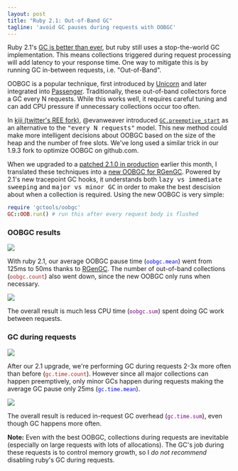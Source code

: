 ```yaml
---
layout: post
title: "Ruby 2.1: Out-of-Band GC"
tagline: 'avoid GC pauses during requests with OOBGC'
---
```


Ruby 2.1's [GC is better than ever][4], but ruby still uses a stop-the-world GC implementation. This means collections triggered during request processing will add latency to your response time. One way to mitigate this is by running GC in-between requests, i.e. "Out-of-Band".

OOBGC is a popular technique, first introduced by [Unicorn][1] and later integrated into [Passenger][2]. Traditionally, these out-of-band collectors force a GC every N requests. While this works well, it requires careful tuning and can add CPU pressure if unnecessary collections occur too often.

In [kiji (twitter's REE fork)][5], @evanweaver introduced [`GC.preemptive_start`][3] as an alternative to the <tt>"every N requests"</tt> model. This new method could make more intelligent decisions about OOBGC based on the size of the heap and the number of free slots. We've long used a similar trick in our 1.9.3 fork to optimize OOBGC on github.com.

When we upgraded to a [patched 2.1.0 in production][6] earlier this month, I translated these techniques into a [new OOBGC for RGenGC][7]. Powered by 2.1's new tracepoint GC hooks, it understands both <tt>lazy vs immediate sweeping</tt> and <tt>major vs minor GC</tt> in order to make the best descision about when a collection is required. Using the new OOBGC is very simple:

``` ruby
require 'gctools/oobgc'
GC::OOB.run() # run this after every request body is flushed
```

### OOBGC results

![](http://cl.ly/image/3q1L2h3w1A1s/graph.png)

With ruby 2.1, our average OOBGC pause time (<font color="blue">`oobgc.mean`</font>) went from 125ms to 50ms thanks to [RGenGC][4]. The number of out-of-band collections (<font color="firebrick">`oobgc.count`</font>) also went down, since the new OOBGC only runs when necessary.

![](http://cl.ly/image/3c0N1I0p0n2W/graph.png)

The overall result is much less CPU time (<font color="purple">`oobgc.sum`</font>) spent doing GC work between requests.

### GC during requests

![](http://cl.ly/image/0G2P2l0N1z0J/graph.png)

After our 2.1 upgrade, we're performing GC during requests 2-3x more often than before (<font color="firebrick">`gc.time.count`</font>). However since all major collections can happen preemptively, only minor GCs happen during requests making the average GC pause only 25ms (<font color="blue">`gc.time.mean`</font>).

![](http://cl.ly/image/0g463K3q0O05/graph.png)

The overall result is reduced in-request GC overhead (<font color="purple">`gc.time.sum`</font>), even though GC happens more often.

**Note:** Even with the best OOBGC, collections during requests are inevitable (especially on large requests with lots of allocations). The GC's job during these requests is to control memory growth, so I *do not recommend* disabling ruby's GC during requests.

[1]: http://unicorn.bogomips.org/Unicorn/OobGC.html
[2]: http://blog.phusion.nl/2013/01/22/phusion-passenger-4-technology-preview-out-of-band-work/
[3]: https://github.com/twitter-forks/rubyenterpriseedition187-248/commit/951ca6a73e#commitcomment-476298
[4]: http://tmm1.net/ruby21-rgengc/
[5]: https://blog.twitter.com/2011/faster-ruby-kiji-update
[6]: https://gist.github.com/tmm1/8393897
[7]: https://github.com/tmm1/gctools
